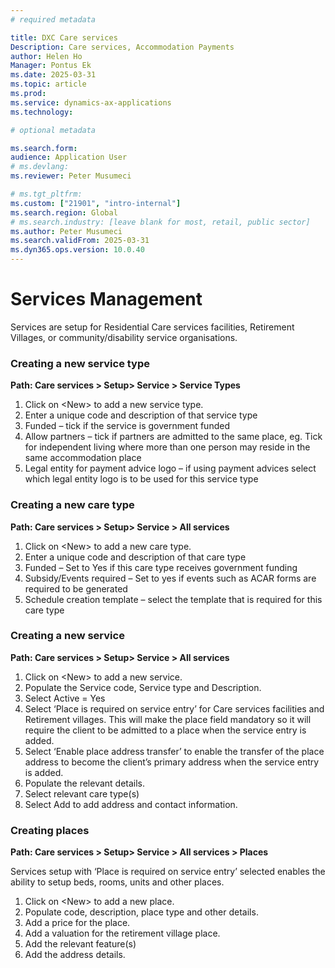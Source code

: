 ```yaml
---
# required metadata

title: DXC Care services 
Description: Care services, Accommodation Payments
author: Helen Ho
Manager: Pontus Ek
ms.date: 2025-03-31
ms.topic: article
ms.prod: 
ms.service: dynamics-ax-applications
ms.technology: 

# optional metadata

ms.search.form: 
audience: Application User
# ms.devlang: 
ms.reviewer: Peter Musumeci 

# ms.tgt_pltfrm: 
ms.custom: ["21901", "intro-internal"]
ms.search.region: Global
# ms.search.industry: [leave blank for most, retail, public sector]
ms.author: Peter Musumeci
ms.search.validFrom: 2025-03-31
ms.dyn365.ops.version: 10.0.40
---
```


# Services Management

Services are setup for Residential Care services facilities, Retirement Villages, or community/disability service organisations.

### Creating a new service type

**Path: Care services \> Setup\> Service \> Service Types**

1.  Click on \<New\> to add a new service type.
2.  Enter a unique code and description of that service type
3.  Funded – tick if the service is government funded
4.  Allow partners – tick if partners are admitted to the same place, eg. Tick for independent living where more than one person may reside in the same accommodation place
5.  Legal entity for payment advice logo – if using payment advices select which legal entity logo is to be used for this service type

### Creating a new care type

**Path: Care services \> Setup\> Service \> All services**

1.  Click on \<New\> to add a new care type.
2.  Enter a unique code and description of that care type
3.  Funded – Set to Yes if this care type receives government funding
4.  Subsidy/Events required – Set to yes if events such as ACAR forms are required to be generated
5.  Schedule creation template – select the template that is required for this care type

### Creating a new service

**Path: Care services \> Setup\> Service \> All services**

1.  Click on \<New\> to add a new service.
2.  Populate the Service code, Service type and Description.
3.  Select Active = Yes
4.  Select ‘Place is required on service entry’ for Care services facilities and Retirement villages. This will make the place field mandatory so it will require the client to be admitted to a place when the service entry is added.
5.  Select ‘Enable place address transfer’ to enable the transfer of the place address to become the client’s primary address when the service entry is added.
6.  Populate the relevant details.
7.  Select relevant care type(s)
8.  Select Add to add address and contact information.

### Creating places

**Path: Care services \> Setup\> Service \> All services \> Places**

Services setup with ‘Place is required on service entry’ selected enables the ability to setup beds, rooms, units and other places.

1.  Click on \<New\> to add a new place.
2.  Populate code, description, place type and other details.
3.  Add a price for the place.
4.  Add a valuation for the retirement village place.
5.  Add the relevant feature(s)
6.  Add the address details.
